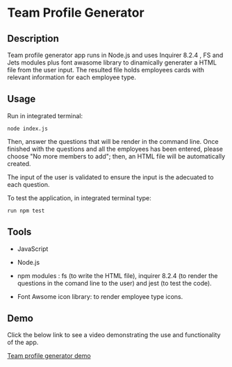 # Team Profile Generator

## Description
Team profile generator app runs in Node.js and uses Inquirer 8.2.4 , FS and Jets modules plus font awasome library to dinamically generater a HTML file from the user input. The resulted file holds employees cards with relevant information for each employee type.

## Usage

Run in integrated terminal:
````
node index.js
````
Then, answer the questions that will be render in the command line. Once finished with the questions and all the employees has been entered, please choose "No more members to add"; then, an HTML file will be automatically created. 

The input of the user is validated to ensure the input is the adecuated to each question. 

To test the application, in integrated terminal type: 
```
run npm test
```

## Tools

- JavaScript

- Node.js

- npm modules : fs (to write the HTML file), inquirer 8.2.4 (to render the questions in the comand line to the user) and jest (to test the code). 

- Font Awsome icon library: to render employee type icons.

## Demo

Click the below link to see a video demonstrating the use and functionality of the app.

[Team profile generator demo](https://watch.screencastify.com/v/6JyHCz5FaeYkzTihrP88)

